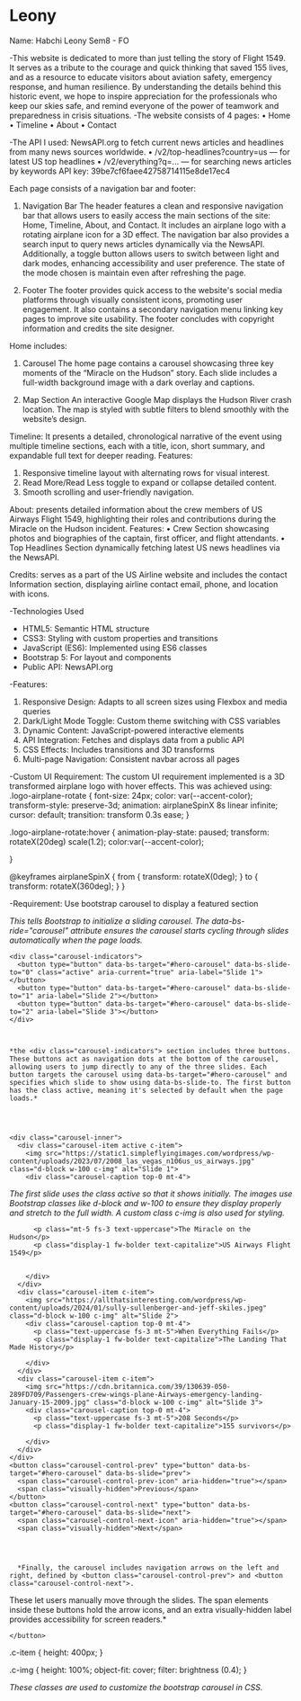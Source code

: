 # Leony
Name: Habchi Leony 
Sem8 - FO

-This website is dedicated to more than just telling the story of Flight 1549. It serves as a tribute to the courage and quick thinking that saved 155 lives, and as a resource to educate visitors about aviation safety, emergency response, and human resilience.
By understanding the details behind this historic event, we hope to inspire appreciation for the professionals who keep our skies safe, and remind everyone of the power of teamwork and preparedness in crisis situations.
-The website consists of 4 pages:
•	Home
•	Timeline 
•	About
•	Contact

-The API I used: NewsAPI.org to fetch current news articles and headlines from many news sources worldwide. 
•	/v2/top-headlines?country=us — for latest US top headlines
•	/v2/everything?q=... — for searching news articles by keywords
API key: 39be7cf6faee42758714115e8de17ec4

Each page consists of a navigation bar and footer:
1.	 Navigation Bar
The header features a clean and responsive navigation bar that allows users to easily access the main sections of the site: Home, Timeline, About, and Contact. 
It includes an airplane logo with a rotating airplane icon for a 3D effect. The navigation bar also provides a search input to query news articles dynamically via the NewsAPI. 
Additionally, a toggle button allows users to switch between light and dark modes, enhancing accessibility and user preference. The state of the mode chosen is maintain even after refreshing the page.

2.	Footer
The footer provides quick access to the website's social media platforms through visually consistent icons, promoting user engagement. It also contains a secondary navigation menu linking key pages to improve site usability. The footer concludes with copyright information and credits the site designer.

 

Home includes:
1.	Carousel
The home page contains a carousel showcasing three key moments of the “Miracle on the Hudson” story. Each slide includes a full-width background image with a dark overlay and captions.


2.	Map Section
An interactive Google Map displays the Hudson River crash location. The map is styled with subtle filters to blend smoothly with the website’s design.


Timeline: It presents a detailed, chronological narrative of the event using multiple timeline sections, each with a title, icon, short summary, and expandable full text for deeper reading.
Features:
1.	Responsive timeline layout with alternating rows for visual interest.
2.	Read More/Read Less toggle to expand or collapse detailed content.
3.	Smooth scrolling and user-friendly navigation.

 

About: presents detailed information about the crew members of US Airways Flight 1549, highlighting their roles and contributions during the Miracle on the Hudson incident.
Features:
•	Crew Section showcasing photos and biographies of the captain, first officer, and flight attendants.
•	Top Headlines Section dynamically fetching latest US news headlines via the NewsAPI.

 

Credits: serves as a part of the US Airline website and includes the contact Information section, displaying airline contact email, phone, and location with icons.




-Technologies Used
- HTML5: Semantic HTML structure
- CSS3: Styling with custom properties and transitions
- JavaScript (ES6): Implemented using ES6 classes
- Bootstrap 5: For layout and components
- Public API: NewsAPI.org


-Features:
1. Responsive Design: Adapts to all screen sizes using Flexbox and media queries
2. Dark/Light Mode Toggle: Custom theme switching with CSS variables
3. Dynamic Content: JavaScript-powered interactive elements
4. API Integration: Fetches and displays data from a public API
5. CSS Effects: Includes transitions and 3D transforms
6. Multi-page Navigation: Consistent navbar across all pages

-Custom UI Requirement:
The custom UI requirement implemented is a 3D transformed airplane logo with hover effects. This was achieved using: 
.logo-airplane-rotate {
  font-size: 24px; 
  color: var(--accent-color);
  transform-style: preserve-3d;
  animation: airplaneSpinX 8s linear infinite;
  cursor: default;
  transition: transform 0.3s ease;
}

.logo-airplane-rotate:hover {
  animation-play-state: paused;
  transform: rotateX(20deg) scale(1.2);
  color:var(--accent-color);
  
}

@keyframes airplaneSpinX {
  from {
    transform: rotateX(0deg);
  }
  to {
    transform: rotateX(360deg);
  }
}








-Requirement: Use bootstrap carousel to display a featured section

 
 
  <div id="hero-carousel" class="carousel slide" data-bs-ride="carousel">    
   
   *This tells Bootstrap to initialize a sliding carousel.
The data-bs-ride="carousel" attribute ensures the carousel starts cycling through slides automatically when the page loads.*

   
    <div class="carousel-indicators">
      <button type="button" data-bs-target="#hero-carousel" data-bs-slide-to="0" class="active" aria-current="true" aria-label="Slide 1"></button>
      <button type="button" data-bs-target="#hero-carousel" data-bs-slide-to="1" aria-label="Slide 2"></button>
      <button type="button" data-bs-target="#hero-carousel" data-bs-slide-to="2" aria-label="Slide 3"></button>
    </div>

    

    *the <div class="carousel-indicators"> section includes three buttons. These buttons act as navigation dots at the bottom of the carousel, allowing users to jump directly to any of the three slides. Each button targets the carousel using data-bs-target="#hero-carousel" and specifies which slide to show using data-bs-slide-to. The first button has the class active, meaning it's selected by default when the page loads.*


    

    <div class="carousel-inner">
      <div class="carousel-item active c-item">
        <img src="https://static1.simpleflyingimages.com/wordpress/wp-content/uploads/2023/07/2008_las_vegas_n106us_us_airways.jpg" class="d-block w-100 c-img" alt="Slide 1">
        <div class="carousel-caption top-0 mt-4">



        
*The first slide uses the class active so that it shows initially. The images use Bootstrap classes like d-block and w-100 to ensure they display properly and stretch to the full width. A custom class c-img is also used for styling.*




          <p class="mt-5 fs-3 text-uppercase">The Miracle on the Hudson</p>
          <p class="display-1 fw-bolder text-capitalize">US Airways Flight 1549</p>
          
         
        </div>
      </div>
      <div class="carousel-item c-item">
        <img src="https://allthatsinteresting.com/wordpress/wp-content/uploads/2024/01/sully-sullenberger-and-jeff-skiles.jpeg" class="d-block w-100 c-img" alt="Slide 2">
        <div class="carousel-caption top-0 mt-4">
          <p class="text-uppercase fs-3 mt-5">When Everything Fails</p>
          <p class="display-1 fw-bolder text-capitalize">The Landing That Made History</p>
         
        </div>
      </div>
      <div class="carousel-item c-item">
        <img src="https://cdn.britannica.com/39/130639-050-289FD709/Passengers-crew-wings-plane-Airways-emergency-landing-January-15-2009.jpg" class="d-block w-100 c-img" alt="Slide 3">
        <div class="carousel-caption top-0 mt-4">
          <p class="text-uppercase fs-3 mt-5">208 Seconds</p>
          <p class="display-1 fw-bolder text-capitalize">155 survivors</p>
         
        </div>
      </div>
    </div>
    <button class="carousel-control-prev" type="button" data-bs-target="#hero-carousel" data-bs-slide="prev">
      <span class="carousel-control-prev-icon" aria-hidden="true"></span>
      <span class="visually-hidden">Previous</span>
    </button>
    <button class="carousel-control-next" type="button" data-bs-target="#hero-carousel" data-bs-slide="next">
      <span class="carousel-control-next-icon" aria-hidden="true"></span>
      <span class="visually-hidden">Next</span>




      *Finally, the carousel includes navigation arrows on the left and right, defined by <button class="carousel-control-prev"> and <button class="carousel-control-next">. 
These let users manually move through the slides. The span elements inside these buttons hold the arrow icons, and an extra visually-hidden label provides accessibility for screen readers.*





    </button>
  </div>
 



.c-item {
  height: 400px;
}

.c-img {
  height: 100%;
  object-fit: cover;
  filter: brightness (0.4);
} 




*These classes are used to customize the bootstrap carousel in CSS.*


